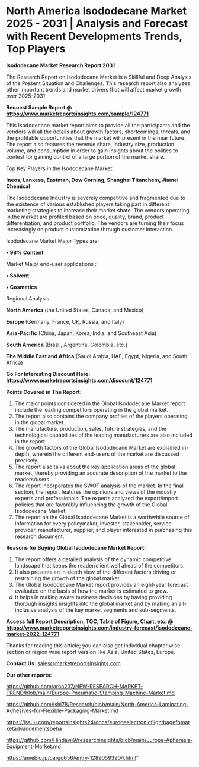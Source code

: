 # North America Isododecane Market 2025 - 2031 | Analysis and Forecast with Recent Developments Trends, Top Players

<strong>Isododecane Market Research Report 2031</strong>

The Research Report on Isododecane Market is a Skillful and Deep Analysis of the Present Situation and Challenges. This research report also analyzes other important trends and market drivers that will affect market growth over 2025-2031.

<strong>Request Sample Report @ <a href=https://www.marketreportsinsights.com/sample/124771>https://www.marketreportsinsights.com/sample/124771</a></strong>

This Isododecane market report aims to provide all the participants and the vendors will all the details about growth factors, shortcomings, threats, and the profitable opportunities that the market will present in the near future. The report also features the revenue share, industry size, production volume, and consumption in order to gain insights about the politics to contest for gaining control of a large portion of the market share.

Top Key Players in the Isododecane Market:

<strong>Ineos, Lanxess, Eastman, Dow Corning, Shanghai Titanchem, Jiamei Chemical</strong>

The Isododecane Industry is severely competitive and fragmented due to the existence of various established players taking part in different marketing strategies to increase their market share. The vendors operating in the market are profiled based on price, quality, brand, product differentiation, and product portfolio. The vendors are turning their focus increasingly on product customization through customer interaction.

Isododecane Market Major Types are:

<strong>• 98% Content</strong>

Market Major end-user applications :

<strong>• Solvent

• Cosmetics</strong>

Regional Analysis

</u><strong><b>North America</b></strong> (the United States, Canada, and Mexico)

<strong><b>Europe </b></strong>(Germany, France, UK, Russia, and Italy)

<strong><b>Asia-Pacific</b></strong> (China, Japan, Korea, India, and Southeast Asia)

<strong><b>South America</b></strong> (Brazil, Argentina, Colombia, etc.)

<strong><b>The Middle East and Africa</b></strong> (Saudi Arabia, UAE, Egypt, Nigeria, and South Africa)

<strong>Go For Interesting Discount Here: <a href=https://www.marketreportsinsights.com/discount/124771>https://www.marketreportsinsights.com/discount/124771</a></strong>

<strong>Points Covered in The Report:</strong>
<ol>
  <li>The major points considered in the Global Isododecane Market report include the leading competitors operating in the global market.</li>
  <li>The report also contains the company profiles of the players operating in the global market.</li>
  <li>The manufacture, production, sales, future strategies, and the technological capabilities of the leading manufacturers are also included in the report.</li>
  <li>The growth factors of the Global Isododecane Market are explained in-depth, wherein the different end-users of the market are discussed precisely.</li>
  <li>The report also talks about the key application areas of the global market, thereby providing an accurate description of the market to the readers/users.</li>
  <li>The report incorporates the SWOT analysis of the market. In the final section, the report features the opinions and views of the industry experts and professionals. The experts analyzed the export/import policies that are favorably influencing the growth of the Global Isododecane Market.</li>
  <li>The report on the Global Isododecane Market is a worthwhile source of information for every policymaker, investor, stakeholder, service provider, manufacturer, supplier, and player interested in purchasing this research document.</li>
</ol>
<strong>Reasons for Buying Global Isododecane Market Report:</strong>

<ol>
  <li>The report offers a detailed analysis of the dynamic competitive landscape that keeps the reader/client well ahead of the competitors.</li>
  <li>It also presents an in-depth view of the different factors driving or restraining the growth of the global market.</li>
  <li>The Global Isododecane Market report provides an eight-year forecast evaluated on the basis of how the market is estimated to grow.</li>
  <li>It helps in making aware business decisions by having providing thorough insights insights into the global market and by making an all-inclusive analysis of the key market segments and sub-segments.</li>
</ol>
<strong>Access full Report Description, TOC, Table of Figure, Chart, etc. @ <a href=https://www.marketreportsinsights.com/industry-forecast/isododecane-market-2022-124771>https://www.marketreportsinsights.com/industry-forecast/isododecane-market-2022-124771</a></strong>


Thanks for reading this article; you can also get individual chapter wise section or region wise report version like Asia, United States, Europe.

<strong>Contact Us:</strong>
sales@marketreportsinsights.com

<strong>Our other reports:</strong>

<a href=https://github.com/arha237/NEW-RESEARCH-MARKET-TREND/blob/main/Europe-Pneumatic-Stamping-Machine-Market.md>https://github.com/arha237/NEW-RESEARCH-MARKET-TREND/blob/main/Europe-Pneumatic-Stamping-Machine-Market.md</a>

<a href=https://github.com/Ishi78/Research/blob/main/North-America-Laminating-Adhesives-for-Flexible-Packaging-Market.md>https://github.com/Ishi78/Research/blob/main/North-America-Laminating-Adhesives-for-Flexible-Packaging-Market.md</a>

<a href=https://issuu.com/reportsinsights24/docs/europeelectronicflightbagefbmarketadvancementsbeha>https://issuu.com/reportsinsights24/docs/europeelectronicflightbagefbmarketadvancementsbeha</a>

<a href=https://github.com/Hindavii9/researchinsights/blob/main/Europe-Apheresis-Equipment-Market.md>https://github.com/Hindavii9/researchinsights/blob/main/Europe-Apheresis-Equipment-Market.md</a>

<a href=https://ameblo.jp/cargo656/entry-12890593904.html>https://ameblo.jp/cargo656/entry-12890593904.html</a>"
